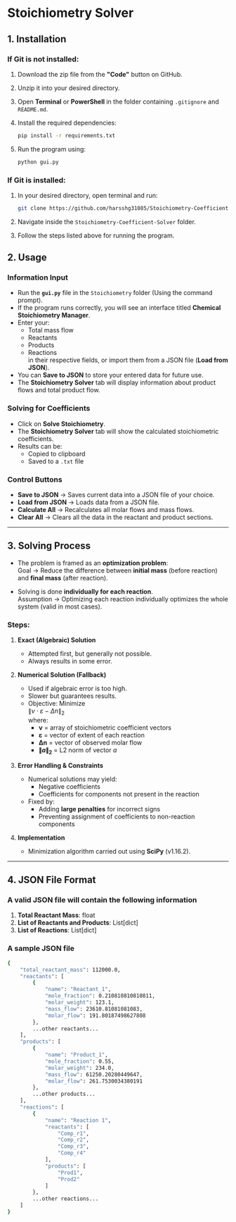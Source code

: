 # Stoichiometry Solver

## 1. Installation

### If Git is not installed:
1. Download the zip file from the **"Code"** button on GitHub.
2. Unzip it into your desired directory.
3. Open **Terminal** or **PowerShell** in the folder containing `.gitignore` and `README.md`.
4. Install the required dependencies:

    ```bash
    pip install -r requirements.txt
    ```

5. Run the program using:

    ```bash
    python gui.py
    ```

### If Git is installed:
1. In your desired directory, open terminal and run:

    ```bash
    git clone https://github.com/harsshg31085/Stoichiometry-Coefficient-Solver
    ```

2. Navigate inside the `Stoichiometry-Coefficient-Solver` folder.
3. Follow the steps listed above for running the program.


## 2. Usage

### Information Input
- Run the **`gui.py`** file in the `Stoichiometry` folder (Using the command prompt).
- If the program runs correctly, you will see an interface titled **Chemical Stoichiometry Manager**.
- Enter your:
  - Total mass flow  
  - Reactants  
  - Products  
  - Reactions  
  in their respective fields, or import them from a JSON file (**Load from JSON**).
- You can **Save to JSON** to store your entered data for future use.
- The **Stoichiometry Solver** tab will display information about product flows and total product flow.

### Solving for Coefficients
- Click on **Solve Stoichiometry**.
- The **Stoichiometry Solver** tab will show the calculated stoichiometric coefficients.
- Results can be:
  - Copied to clipboard  
  - Saved to a `.txt` file  

### Control Buttons
- **Save to JSON** → Saves current data into a JSON file of your choice.  
- **Load from JSON** → Loads data from a JSON file.  
- **Calculate All** → Recalculates all molar flows and mass flows.  
- **Clear All** → Clears all the data in the reactant and product sections.  

---

## 3. Solving Process

- The problem is framed as an **optimization problem**:  
  Goal → Reduce the difference between **initial mass** (before reaction) and **final mass** (after reaction).

- Solving is done **individually for each reaction**.  
  Assumption → Optimizing each reaction individually optimizes the whole system (valid in most cases).

### Steps:
1. **Exact (Algebraic) Solution**  
   - Attempted first, but generally not possible.  
   - Always results in some error.

2. **Numerical Solution (Fallback)**  
   - Used if algebraic error is too high.  
   - Slower but guarantees results.  
   - Objective: Minimize  
     $\| \nu \cdot \varepsilon - \Delta n \|_2$  
     where:  
     - **ν** = array of stoichiometric coefficient vectors  
     - **ε** = vector of extent of each reaction  
     - **Δn** = vector of observed molar flow
     - **$\| a \|_2$** = L2 norm of vector $a$

3. **Error Handling & Constraints**
   - Numerical solutions may yield:
     - Negative coefficients  
     - Coefficients for components not present in the reaction  
   - Fixed by:  
     - Adding **large penalties** for incorrect signs  
     - Preventing assignment of coefficients to non-reaction components  

4. **Implementation**
   - Minimization algorithm carried out using **SciPy** (v1.16.2).  
---
## 4. JSON File Format
### A valid JSON file will contain the following information
1. **Total Reactant Mass**: float
2. **List of Reactants and Products**: List[dict]
3. **List of Reactions**: List[dict]

### A sample JSON file
```bash
{
	"total_reactant_mass": 112000.0,
	"reactants": [
		{
			"name": "Reactant_1",
			"mole_fraction": 0.210810810810811,
			"molar_weight": 123.1,
			"mass_flow": 23610.81081081083,
			"molar_flow": 191.80187498627808
		},
		...other reactants...
	],
	"products": [
		{
			"name": "Product_1",
            "mole_fraction": 0.55,
            "molar_weight": 234.0,
            "mass_flow": 61250.20280449647,
            "molar_flow": 261.7530034380191
		},
		...other products...
	],
	"reactions": [
		{
			"name": "Reaction 1",
            "reactants": [
                "Comp_r1",
                "Comp_r2",
                "Comp_r3",
                "Comp_r4"
            ],
            "products": [
                "Prod1",
                "Prod2"
            ]
		},
		...other reactions...
	]
}
```

